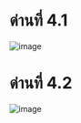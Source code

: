 # ด่านที่ 4.1
![image](https://user-images.githubusercontent.com/92083472/145680167-fb89c306-a8a2-4d4c-b3f0-9701d72312e2.png)

# ด่านที่ 4.2
![image](https://user-images.githubusercontent.com/92083472/145680236-283ff50d-b4c2-4fa0-a97a-8a053c3b8868.png)
